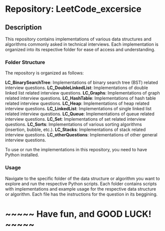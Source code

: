 # Repository: LeetCode_excersice

## Description
This repository contains implementations of various data structures and algorithms commonly asked in technical interviews. Each implementation is organized into its respective folder for ease of access and understanding.

### Folder Structure
The repository is organized as follows:

**LC_BinarySearchTree**: Implementations of binary search tree (BST) related interview questions.
**LC_DoubleLinkedList**: Implementations of double linked list related interview questions.
**LC_Graphs**: Implementations of graph related interview questions.
**LC_HashTable**: Implementations of hash table related interview questions.
**LC_Heap**: Implementations of heap related interview questions.
**LC_LinkedList**: Implementations of single linked list related interview questions.
**LC_Queue**: Implementations of queue related interview questions.
**LC_Set**: Implementations of set related interview questions.
**LC_Sorts**: Implementations of various sorting algorithms (insertion, bubble, etc.).
**LC_Stacks**: Implementations of stack related interview questions.
**LC_otherQuestions**: Implementations of other general interview questions.

To use or run the implementations in this repository, you need to have Python installed. 

### Usage
Navigate to the specific folder of the data structure or algorithm you want to explore and run the respective Python scripts.
Each folder contains scripts with implementations and example usage for the respective data structure or algorithm.
Each file has the instructions for the question in its beggining.




# ~~~~~ Have fun, and GOOD LUCK! ~~~~~
